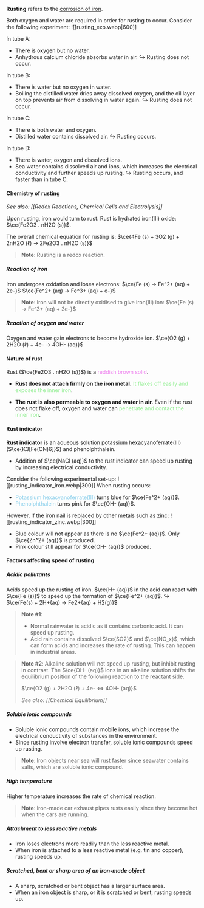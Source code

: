 **Rusting** refers to the <u>corrosion of iron</u>.

Both oxygen and water are required in order for rusting to occur. Consider the following experiment:
![[rusting_exp.webp|600]]

In tube A:
- There is oxygen but no water.
- Anhydrous calcium chloride absorbs water in air.
↪️ Rusting does not occur.

In tube B:
- There is water but no oxygen in water.
- Boiling the distilled water dries away dissolved oxygen, and the oil layer on top prevents air from dissolving in water again.
↪️ Rusting does not occur.

In tube C:
- There is both water and oxygen.
- Distilled water contains dissolved air.
↪️ Rusting occurs.

In tube D:
- There is water, oxygen and dissolved ions.
- Sea water contains dissolved air and ions, which increases the electrical conductivity and further speeds up rusting.
↪️ Rusting occurs, and faster than in tube C.

#### Chemistry of rusting
*See also: [[Redox Reactions, Chemical Cells and Electrolysis]]*

Upon rusting, iron would turn to rust. Rust is hydrated iron(III) oxide: $\ce{Fe2O3 . nH2O (s)}$.

The overall chemical equation for rusting is:
$\ce{4Fe (s) + 3O2 (g) + 2nH2O (ℓ) -> 2Fe2O3 . nH2O (s)}$

> **Note**:
> Rusting is a redox reaction.

##### Reaction of iron
Iron undergoes oxidation and loses electrons:
$\ce{Fe (s) -> Fe^2+ (aq) + 2e-}$
$\ce{Fe^2+ (aq) -> Fe^3+ (aq) + e-}$

> **Note**:
> Iron will not be directly oxidised to give iron(III) ion:
> $\ce{Fe (s) -> Fe^3+ (aq) + 3e-}$

##### Reaction of oxygen and water
Oxygen and water gain electrons to become hydroxide ion.
$\ce{O2 (g) + 2H2O (ℓ) + 4e- -> 4OH- (aq)}$

#### Nature of rust
Rust ($\ce{Fe2O3 . nH2O (s)}$) is a <span style="color: violet">reddish brown solid</span>.
- **Rust does not attach firmly on the iron metal.**
  <span style="color: lightgreen">It flakes off easily and exposes the inner iron</span>.

- **The rust is also permeable to oxygen and water in air.**
  Even if the rust does not flake off, oxygen and water can <span style="color: lightgreen">penetrate and contact the inner iron</span>.

#### Rust indicator
**Rust indicator** is an aqueous solution potassium hexacyanoferrate(III) ($\ce{K3[Fe(CN)6]}$) and phenolphthalein.
- Addition of $\ce{NaCl (aq)}$ to the rust indicator can speed up rusting by increasing electrical conductivity.

Consider the following experimental set-up:
![[rusting_indicator_iron.webp|300]]
When rusting occurs:
- <span style="color: skyblue">Potassium hexacyanoferrate(III)</span> turns blue for $\ce{Fe^2+ (aq)}$.
- <span style="color: skyblue">Phenolphthalein</span> turns pink for $\ce{OH- (aq)}$.

However, if the iron nail is replaced by other metals such as zinc:
![[rusting_indicator_zinc.webp|300]]
- Blue colour will not appear as there is no $\ce{Fe^2+ (aq)}$.
  Only $\ce{Zn^2+ (aq)}$ is produced.
- Pink colour still appear for $\ce{OH- (aq)}$ produced.

#### Factors affecting speed of rusting
##### Acidic pollutants
Acids speed up the rusting of iron. $\ce{H+ (aq)}$ in the acid can react with $\ce{Fe (s)}$ to speed up the formation of $\ce{Fe^2+ (aq)}$.
↪️ $\ce{Fe(s) + 2H+(aq) → Fe2+(aq) + H2(g)}$

> **Note #1**:
> - Normal rainwater is acidic as it contains carbonic acid. It can speed up rusting.
> - Acid rain contains dissolved $\ce{SO2}$ and $\ce{NO_x}$, which can form acids and increases the rate of rusting. This can happen in industrial areas.

> **Note #2**:
> Alkaline solution will not speed up rusting, but inhibit rusting in contrast. The $\ce{OH- (aq)}$ ions in an alkaline solution shifts the equilibrium position of the following reaction to the reactant side.
> 
> $\ce{O2 (g) + 2H2O (ℓ) + 4e- <=> 4OH- (aq)}$
> 
> *See also: [[Chemical Equilibrium]]*

##### Soluble ionic compounds
- Soluble ionic compounds contain mobile ions, which increase the electrical conductivity of substances in the environment.
- Since rusting involve electron transfer, soluble ionic compounds speed up rusting.

> **Note**:
> Iron objects near sea will rust faster since seawater contains salts, which are soluble ionic compound.

##### High temperature
Higher temperature increases the rate of chemical reaction.

> **Note**:
> Iron-made car exhaust pipes rusts easily since they become hot when the cars are running.

##### Attachment to less reactive metals
- Iron loses electrons more readily than the less reactive metal.
- When iron is attached to a less reactive metal (e.g. tin and copper), rusting speeds up.

##### Scratched, bent or sharp area of an iron-made object
- A sharp, scratched or bent object has a larger surface area.
- When an iron object is sharp, or it is scratched or bent, rusting speeds up.

